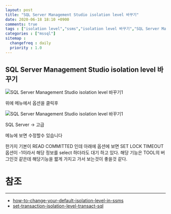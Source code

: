 ```yaml
---
layout: post
title: "SQL Server Management Studio isolation level 바꾸기"
date: 2020-06-18 18:10 +0900
comments: true
tags : ["isolation level","ssms","isolation level 바꾸기","SQL Server Management Studio"]
categories : ["mssql"]
sitemap :
  changefreq : daily
  priority : 1.0
---
```

## SQL Server Management Studio isolation level 바꾸기

![SQL Server Management Studio isolation level 바꾸기1](https://sejoung.github.io/images/2020_06_18_01.png)

위에 메뉴에서 옵션을 클릭후

![SQL Server Management Studio isolation level 바꾸기1](https://sejoung.github.io/images/2020_06_18_02.png)

SQL Server -> 고급

메뉴에 보면 수정할수 있습니다

한가지 기본이 READ COMMITTED 인데 아래에 옵션에 보면 SET LOCK TIMEOUT 옵션이 -1이라서 해당 정보를 select 하더라도 대기 하고 있다.
해당 기능은 TOOL의 버그인것 같은데 해당기능을 짧게 가지고 가서 보는것이 좋을것 같다.

# 참조 
-----
* [how-to-change-your-default-isolation-level-in-ssms](http://blog.sqlgrease.com/how-to-change-your-default-isolation-level-in-ssms/)
* [set-transaction-isolation-level-transact-sql](https://docs.microsoft.com/en-us/sql/t-sql/statements/set-transaction-isolation-level-transact-sql)

